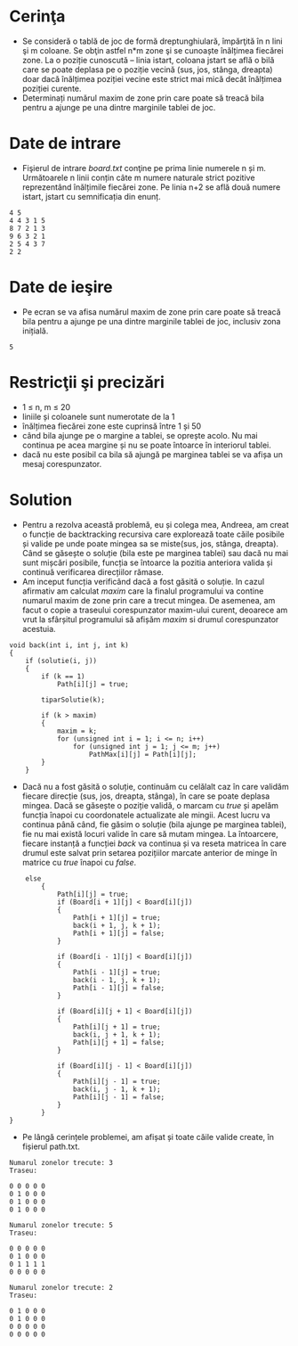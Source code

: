 # Cerinţa
- Se consideră o tablă de joc de formă dreptunghiulară, împărţită în n lini şi m coloane. Se obţin astfel n*m zone şi se cunoaște înălțimea fiecărei zone. La o poziție cunoscută – linia istart, coloana jstart se află o bilă care se poate deplasa pe o poziție vecină (sus, jos, stânga, dreapta) doar dacă înălțimea poziției vecine este strict mai mică decât înălțimea poziției curente.
- Determinați numărul maxim de zone prin care poate să treacă bila pentru a ajunge pe una dintre marginile tablei de joc.


# Date de intrare
- Fişierul de intrare _board.txt_ conţine pe prima linie numerele n și m. Următoarele n linii conțin câte m numere naturale strict pozitive reprezentând înălțimile fiecărei zone.
Pe linia n+2 se află două numere istart, jstart cu semnificația din enunț.
~~~
4 5
4 4 3 1 5
8 7 2 1 3
9 6 3 2 1
2 5 4 3 7
2 2
~~~

# Date de ieşire
- Pe ecran se va afisa numărul maxim de zone prin care poate să treacă bila pentru a ajunge pe una dintre marginile tablei de joc, inclusiv zona inițială.
~~~
5
~~~

# Restricţii şi precizări
- 1 ≤ n, m ≤ 20
- liniile și coloanele sunt numerotate de la 1
- înălțimea fiecărei zone este cuprinsă între 1 și 50
- când bila ajunge pe o margine a tablei, se oprește acolo. Nu mai continua pe acea margine și nu se poate întoarce în interiorul tablei.
- dacă nu este posibil ca bila să ajungă pe marginea tablei se va afișa un mesaj corespunzator.

# Solution
- Pentru a rezolva această problemă, eu și colega mea, Andreea, am creat o funcție de backtracking recursiva care explorează toate căile posibile și valide pe unde poate mingea sa se miste(sus, jos, stânga, dreapta). Când se găsește o soluție (bila este pe marginea tablei) sau dacă nu mai sunt mișcări posibile, funcția se întoarce la pozitia anteriora valida și continuă verificarea direcțiilor rămase.
- Am inceput funcția verificând dacă a fost găsită o soluție. In cazul afirmativ am calculat _maxim_ care la finalul programului va contine numarul maxim de zone prin care a trecut mingea. De asemenea, am facut o copie a traseului corespunzator maxim-ului curent, deoarece am vrut la sfârșitul programului să afișăm _maxim_ si drumul corespunzator acestuia.
~~~
void back(int i, int j, int k)
{
    if (solutie(i, j))
    {
        if (k == 1)
            Path[i][j] = true;

        tiparSolutie(k);

        if (k > maxim)
        {
            maxim = k;
            for (unsigned int i = 1; i <= n; i++)
                for (unsigned int j = 1; j <= m; j++)
                    PathMax[i][j] = Path[i][j];
        }
    }
~~~
- Dacă nu a fost găsită o soluție, continuăm cu celălalt caz în care validăm fiecare direcție (sus, jos, dreapta, stânga), în care se poate deplasa mingea. Dacă se găsește o poziție validă, o marcam cu _true_ și apelăm funcția înapoi cu coordonatele actualizate ale mingii. Acest lucru va continua până când, fie găsim o soluție (bila ajunge pe marginea tablei), fie nu mai există locuri valide în care să mutam mingea. La întoarcere, fiecare instanță a funcției _back_ va continua și va reseta matricea în care drumul este salvat prin setarea pozițiilor marcate anterior de minge în matrice cu _true_ înapoi cu _false_.
~~~
    else
        {
            Path[i][j] = true;
            if (Board[i + 1][j] < Board[i][j])
            {
                Path[i + 1][j] = true;
                back(i + 1, j, k + 1);
                Path[i + 1][j] = false;
            }

            if (Board[i - 1][j] < Board[i][j])
            {
                Path[i - 1][j] = true;
                back(i - 1, j, k + 1);
                Path[i - 1][j] = false;
            }

            if (Board[i][j + 1] < Board[i][j])
            {
                Path[i][j + 1] = true;
                back(i, j + 1, k + 1);
                Path[i][j + 1] = false;
            }

            if (Board[i][j - 1] < Board[i][j])
            {
                Path[i][j - 1] = true;
                back(i, j - 1, k + 1);
                Path[i][j - 1] = false;
            }
        }
}
~~~
- Pe lângă cerințele problemei, am afișat și toate căile valide create, în fișierul path.txt.
~~~
Numarul zonelor trecute: 3
Traseu:

0 0 0 0 0 
0 1 0 0 0 
0 1 0 0 0 
0 1 0 0 0 

Numarul zonelor trecute: 5
Traseu:

0 0 0 0 0 
0 1 0 0 0 
0 1 1 1 1 
0 0 0 0 0 

Numarul zonelor trecute: 2
Traseu:

0 1 0 0 0 
0 1 0 0 0 
0 0 0 0 0 
0 0 0 0 0 

~~~
